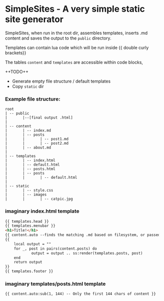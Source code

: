 # SimpleSites - A very simple static site generator

SimpleSites, when run in the root dir, assembles templates, inserts .md content
and saves the output to the `public` directory.

Templates can contain lua code which will be run inside {{ double curly brackets}}

The tables `content` and `templates` are accessible within code blocks,

++TODO++
* Generate empty file structure / default templates
* Copy `static` dir



### Example file structure:

	root
	| -- public
	|		|--[final output .html]
	|
	| -- content
	|		| -- index.md
	|		| -- posts
	|		|		| -- post1.md
	|		|		| -- post2.md
	|		| -- about.md
	|
	| -- templates
	|		| -- index.html
	|		| -- default.html
	|		| -- posts.html
	|		| -- posts
	|		|		| -- default.html
	|
	| -- static
	|		| -- style.css
	|		| -- images
	|		|		| -- catpic.jpg


### imaginary index.html template
``` html
{{ templates.head }}
{{ templates.menubar }}
<h1>Title!</h1>
{{ content.auto --finds the matching .md based on filesystem, or passed as arg to ss:render() }}
{{
	local output = ""
	for _, post in pairs(content.posts) do
			output = output .. ss:render(templates.posts, post)
	end
	return output
}}
{{ templates.footer }}
```

### imaginary templates/posts.html template
``` html
{{ content.auto:sub(1, 144) -- Only the first 144 chars of content }}
```
